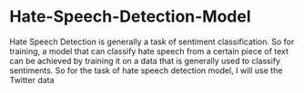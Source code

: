 # Hate-Speech-Detection-Model
Hate Speech Detection is generally a task of sentiment classification. So for training, a model that can classify hate speech from a certain piece of text can be achieved by training it on a data that is generally used to classify sentiments. So for the task of hate speech detection model, I will use the Twitter data
